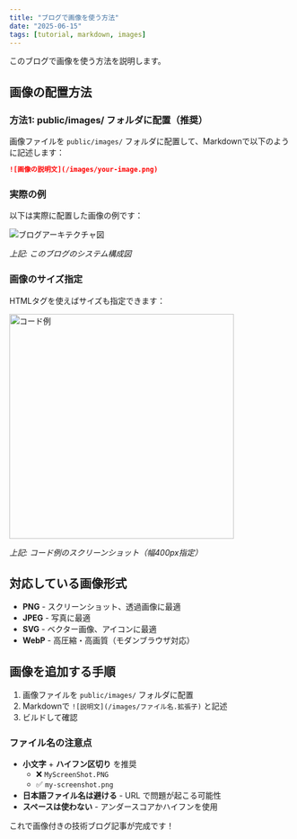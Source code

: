 ```yaml
---
title: "ブログで画像を使う方法"
date: "2025-06-15"
tags: [tutorial, markdown, images]
---
```


このブログで画像を使う方法を説明します。

## 画像の配置方法

### 方法1: public/images/ フォルダに配置（推奨）

画像ファイルを `public/images/` フォルダに配置して、Markdownで以下のように記述します：

```markdown
![画像の説明文](/images/your-image.png)
```

### 実際の例

以下は実際に配置した画像の例です：

![ブログアーキテクチャ図](/images/blog-architecture.svg)

*上記: このブログのシステム構成図*

### 画像のサイズ指定

HTMLタグを使えばサイズも指定できます：

<img src="/images/code-example.svg" alt="コード例" width="400" />

*上記: コード例のスクリーンショット（幅400px指定）*

## 対応している画像形式

- **PNG** - スクリーンショット、透過画像に最適
- **JPEG** - 写真に最適
- **SVG** - ベクター画像、アイコンに最適
- **WebP** - 高圧縮・高画質（モダンブラウザ対応）

## 画像を追加する手順

1. 画像ファイルを `public/images/` フォルダに配置
2. Markdownで `![説明文](/images/ファイル名.拡張子)` と記述
3. ビルドして確認

### ファイル名の注意点

- **小文字** + **ハイフン区切り** を推奨
  - ❌ `MyScreenShot.PNG`
  - ✅ `my-screenshot.png`
- **日本語ファイル名は避ける** - URL で問題が起こる可能性
- **スペースは使わない** - アンダースコアかハイフンを使用

これで画像付きの技術ブログ記事が完成です！ 